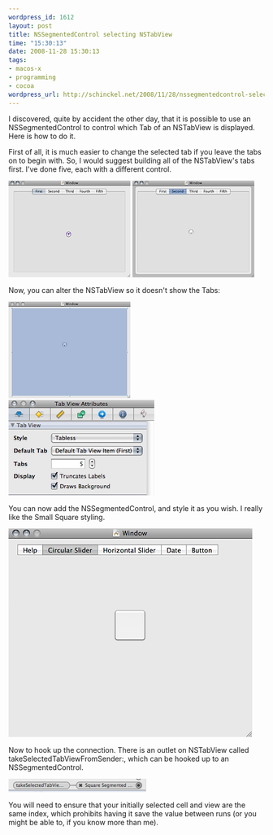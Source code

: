 ```yaml
--- 
wordpress_id: 1612
layout: post
title: NSSegmentedControl selecting NSTabView
time: "15:30:13"
date: 2008-11-28 15:30:13
tags: 
- macos-x
- programming
- cocoa
wordpress_url: http://schinckel.net/2008/11/28/nssegmentedcontrol-selecting-nstabview/
---
```

I discovered, quite by accident the other day, that it is possible to use an NSSegmentedControl to control which Tab of an NSTabView is displayed. Here is how to do it.

First of all, it is much easier to change the selected tab if you leave the tabs on to begin with. So, I would suggest building all of the NSTabView's tabs first. I've done five, each with a different control.

![View1.png][1] ![View2.png][2]

Now, you can alter the NSTabView so it doesn't show the Tabs:

![View1Tabless.png][3] ![TabViewInspector.png][4]

You can now add the NSSegmentedControl, and style it as you wish. I really like the Small Square styling.

![SmallSquareNSTabView.png][5]

Now to hook up the connection. There is an outlet on NSTabView called takeSelectedTabViewFromSender:, which can be hooked up to an NSSegmentedControl.

![Connection.png][6]

You will need to ensure that your initially selected cell and view are the same index, which prohibits having it save the value between runs (or you might be able to, if you know more than me).

   [1]: /images/2008/11/view1.png
   [2]: /images/2008/11/view2.png
   [3]: /images/2008/11/view1tabless.png
   [4]: /images/2008/11/tabviewinspector.png
   [5]: /images/2008/11/smallsquarenstabview.png
   [6]: /images/2008/11/connection.png

